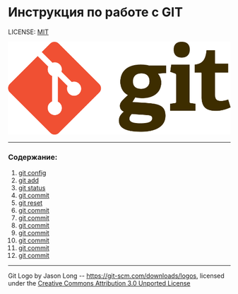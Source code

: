 # Инструкция по работе с GIT

LICENSE: [MIT](./license.md)

![git-logo](./assets/Git-Logo-2Color.png)

----------

### Содержание:
1. [git config](./init_settings.md)
2. [git add](./add.md)
3. [git status](./status.md)
4. [git commit](./commit.md)
5. [git reset](./reset.md)
5. [git commit](./commit.md)
5. [git commit](./commit.md)
5. [git commit](./commit.md)
5. [git commit](./commit.md)
5. [git commit](./commit.md)
5. [git commit](./commit.md)
5. [git commit](./commit.md)




----------

Git Logo by Jason Long --  https://git-scm.com/downloads/logos, licensed under the [Creative Commons Attribution 3.0 Unported License](https://creativecommons.org/licenses/by/3.0/)
